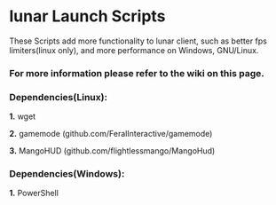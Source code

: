 
# lunar Launch Scripts

These Scripts add more functionality to lunar client, such as better fps limiters(linux only), and more performance on Windows, GNU/Linux.

### For more information please refer to the wiki on this page.


### Dependencies(Linux):

**1.** wget

**2.** gamemode (github.com/FeralInteractive/gamemode)

**3.** MangoHUD (github.com/flightlessmango/MangoHud)

### Dependencies(Windows):
**1.** PowerShell
